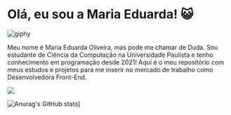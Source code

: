 ### <h1> Olá, eu sou a Maria Eduarda! 😺 </h1>
![giphy](https://github.com/dssduda/dssduda/assets/133231809/6a499abf-2faa-4c08-8de2-64c213055088)
<p>
  Meu nome é Maria Eduarda Oliveira, mas pode me chamar de Duda. Sou estudante de Ciência da Computação na Universidade Paulista e tenho conhecimento em programação desde 2021! Aqui é o meu repositório com meus estudos e projetos para me inserir no mercado de trabalho como Desenvolvedora Front-End. 
</p>
<a href = 'https://www.linkedin.com/in/mariaeduardaoliveira-wk/'><img src='https://img.shields.io/badge/linkedin-%230077B5.svg?style=for-the-badge&logo=linkedin&logoColor=white'></img></a>

![Anurag's GitHub stats](https://github-readme-stats.vercel.app/api?username=dssduda&show_icons=true&?theme=rose)]


